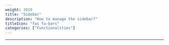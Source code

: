 ```yaml
---
weight: 3010
title: "Sidebar"
description: "How to manage the sidebar?"
titleIcon: "fas fa-bars"
categories: ["Functionalities"]
---
```


---
